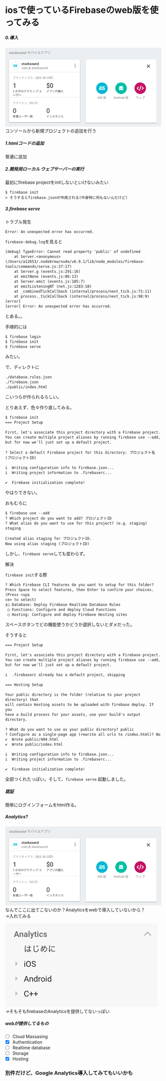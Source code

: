 # iosで使っているFirebaseのweb版を使ってみる

##### 0.導入
![](https://github.com/junichiroid/pages/blob/master/GCP/Firebase/sample/20170510_web/images/screen1.png)  
コンソールから新規プロジェクトの追加を行う

##### 1.htmlコードの追加
普通に追加

##### 2.開発用ローカル ウェブサーバーの実行
最初にfirebase projectをinitしないといけないみたい
```
$ firebase init
> そうするとfirebase.jsonが作成される(中身特に何もないんだけど)
```

##### 3.firebase serve
トラブル発生
```
Error: An unexpected error has occurred.
```
`firebase-debug.log`を見ると
```
[debug] TypeError: Cannot read property 'public' of undefined
    at Server.<anonymous> (/Users/a12653/.nodebrew/node/v6.9.1/lib/node_modules/firebase-tools/commands/serve.js:37:17)
    at Server.g (events.js:291:16)
    at emitNone (events.js:86:13)
    at Server.emit (events.js:185:7)
    at emitListeningNT (net.js:1283:10)
    at _combinedTickCallback (internal/process/next_tick.js:71:11)
    at process._tickCallback (internal/process/next_tick.js:98:9)
[error]
[error] Error: An unexpected error has occurred.
```
とある。。

手順的には
```
$ firebase login
$ firebase init
$ firebase serve
```
みたい。

で、ディレクトに
```
./database.rules.json
./firebase.json
./public/index.html
```
こいつらが作られるらしい。

とりあえず、色々作り直してみる。
```
$ firebase init
=== Project Setup

First, let's associate this project directory with a Firebase project.
You can create multiple project aliases by running firebase use --add,
but for now we'll just set up a default project.

? Select a default Firebase project for this directory: プロジェクト名 (プロジェクトID)

i  Writing configuration info to firebase.json...
i  Writing project information to .firebaserc...

✔  Firebase initialization complete!
```
やはりできない。

おもむろに
```
$ firebase use --add
? Which project do you want to add? プロジェクトID
? What alias do you want to use for this project? (e.g. staging) staging

Created alias staging for プロジェクトID.
Now using alias staging (プロジェクトID)
```
しかし、`firebase serve`しても変わらず。

解決

`firebase init`する際
```
? Which Firebase CLI features do you want to setup for this folder? Press Space to select features, then Enter to confirm your choices. (Press <spa
ce> to select)
❯◯ Database: Deploy Firebase Realtime Database Rules
 ◯ Functions: Configure and deploy Cloud Functions
 ◯ Hosting: Configure and deploy Firebase Hosting sites
```
スペースボタンでどの機能使うかどうか選択しないとダメだった。

そうすると
```
=== Project Setup

First, let's associate this project directory with a Firebase project.
You can create multiple project aliases by running firebase use --add,
but for now we'll just set up a default project.

i  .firebaserc already has a default project, skipping

=== Hosting Setup

Your public directory is the folder (relative to your project directory) that
will contain Hosting assets to be uploaded with firebase deploy. If you
have a build process for your assets, use your build's output directory.

? What do you want to use as your public directory? public
? Configure as a single-page app (rewrite all urls to /index.html)? No
✔  Wrote public/404.html
✔  Wrote public/index.html

i  Writing configuration info to firebase.json...
i  Writing project information to .firebaserc...

✔  Firebase initialization complete!
```
全部つくれたっぽい。そして、`firebase serve` 起動しました。

##### 認証
簡単にログインフォームをhtml作る。

##### Analytics?
![](https://github.com/junichiroid/pages/blob/master/GCP/Firebase/sample/20170510_web/images/screen1.png)  
なんでここに出てこないのか？Analyticsをwebで導入していないから？  
→入れてみる

![](https://github.com/junichiroid/pages/blob/master/GCP/Firebase/sample/20170510_web/images/screen2.png)  
→そもそもfirebaseのAnalyticsを提供してないっぽい    

##### webが提供してるもの
 - [ ] Cloud Massasing
 - [x] Authentication
 - [ ] Realtime database
 - [ ] Storage
 - [x] Hosting
 
### 別件だけど、Google Analytics導入してみてもいいかも
